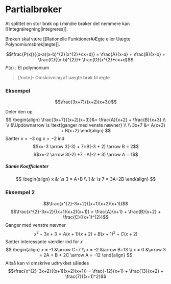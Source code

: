 # Partialbrøker
At splittet en stor brøk op i mindre brøker det nemmere kan [[Integralregning|integreres]].

Brøken skal være [[Rationelle Funktioner#Ægte eller Uægte Polynomiumsbrøk|ægte]].

$$\frac{P(x)}{(x-a)(x-b)^{2}(x^{2}+cx+d)} = \frac{A}{x-a} + \frac{B}{x-b} + \frac{C}{(x-b)^{2}}+ \frac{D}{x^{2}+cx+d}$$
$P(x)$ : Et polymonium

>[!note]- Omskrivning af uægte brøk til ægte


### Eksempel

$$\frac{3x+7}{(x+2)(x+3)}$$

Deler den op
$$
\begin{align}
\frac{3x+7}{(x+2)(x+3)}&= \frac{A}{x+2} + \frac{B}{x+3} \\ \\
&\Updownarrow \s \text{ganger med venste nævner} \\ \\
3x+7 &= A(x+3) + B(x+2)
\end{align}
$$
Sætter $x=-3$ og $x=-2$ ind
$$x=-3 \arrow 3(-3) + 7=B(-3 + 2) \arrow B = 2$$
$$x=-2 \arrow 3(-2) +7 =A(-2 + 3) \arrow A = 1$$
##### Samle Koefficienter
$$
\begin{align}
x &: \s 3 = A+B \\
1 &: \s 7 = 3A+2B
\end{align}
$$

### Eksempel 2
$$\frac{x^{2}-3x+2}{(x+1)(x+2)(x+1)}$$
$$\frac{x^{2}-3x+2}{(x+1)(x+2)(x+1)} = \frac{A}{x+1} + \frac{B}{x+2} + \frac{C}{(x+1)^{2}}$$
Ganger med venstre nævner
$$x^{2}-3x+3 = A(x+1)(x+2) + B(x+1)^{2}+ C(x+2)$$
Sætter interessante værdier ind for $x$
$$
\begin{align}
x = -1 &\arrow C=7 \\
x = -2 &\arrow B=13 \\
x = 0 &\arrow 3 = 2A + B + 2C \arrow A = -12
\end{align}
$$
Altså kan vi omskrive udtrykket således
$$\frac{x^{2}-3x+2}{(x+1)(x+2)(x+1)} = \frac{-12}{x+1} + \frac{13}{x+2} + \frac{7}{(x+1)^2}$$

